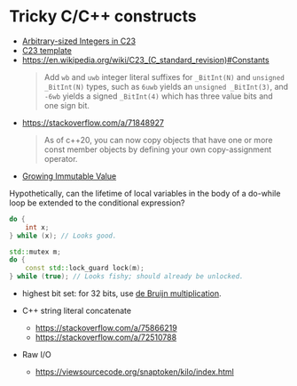 # Tricky C/C++ constructs

- [Arbitrary-sized Integers in C23](https://blog.tal.bi/posts/c23-bitint/)
- [C23 template](https://www.reddit.com/r/C_Programming/comments/1cmqqgw/c23_makes_errors_awesome/?utm_source=share&utm_medium=web3x&utm_name=web3xcss&utm_term=1&utm_content=share_button)
- https://en.wikipedia.org/wiki/C23_(C_standard_revision)#Constants
    > Add `wb` and `uwb` integer literal suffixes for `_BitInt(N)` and `unsigned _BitInt(N)` types, such as `6uwb` yields an `unsigned _BitInt(3)`, and `-6wb` yields a signed `_BitInt(4)` which has three value bits and one sign bit.
- https://stackoverflow.com/a/71848927
    > As of c++20, you can now copy objects that have one or more const member objects by defining your own copy-assignment operator.
- [Growing Immutable Value](https://martin-moene.blogspot.com/2012/08/growing-immutable-value.html)


Hypothetically, can the lifetime of local variables in the body of a do-while loop be extended to the conditional expression?
```cpp
do {
    int x;
} while (x); // Looks good.

std::mutex m;
do {
    const std::lock_guard lock(m);
} while (true); // Looks fishy; should already be unlocked.
```

- highest bit set: for 32 bits, use [de Bruijn multiplication](https://stackoverflow.com/a/31718095).

- C++ string literal concatenate
    - https://stackoverflow.com/a/75866219
    - https://stackoverflow.com/a/72510788
- Raw I/O
    - https://viewsourcecode.org/snaptoken/kilo/index.html
